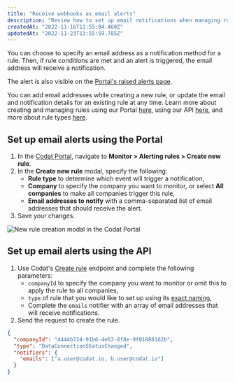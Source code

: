 ```yaml
---
title: "Receive webhooks as email alerts"
description: "Review how to set up email notifications when managing rules"
createdAt: "2022-11-16T11:55:04.460Z"
updatedAt: "2022-11-23T13:55:59.785Z"
---
```


You can choose to specify an email address as a notification method for a rule. Then, if rule conditions are met and an alert is triggered, the email address will receive a notification.

The alert is also visible on the <a href="https://app.codat.io/monitor/alerts" target="_blank">Portal's raised alerts page</a>.

You can add email addresses while creating a new rule, or update the email and notification details for an existing rule at any time. Learn more about creating and managing rules using our Portal [here](/core-rules-create#manage-rules-from-the-codat-portal), using our API [here](/core-rules-create#manage-rules-from-the-codat-api), and more about rule types [here](/core-rules-types).

## Set up email alerts using the Portal

1. In the [Codat Portal](https://app.codat.io), navigate to **Monitor > Alerting rules > Create new rule**.
2. In the **Create new rule** modal, specify the following:
   - **Rule type** to determine which event will trigger a notification,
   - **Company** to specify the company you want to monitor, or select **All companies** to make all companies trigger this rule,
   - **Email addresses to notify** with a comma-separated list of email addresses that should receive the alert.
3. Save your changes.

<img
  src="/img/old/e311872-2022-11-16_14-49-03.png"
  alt="New rule creation modal in the Codat Portal"
/>

## Set up email alerts using the API

1. Use Codat's [Create rule](https://docs.codat.io/reference/createrule) endpoint and complete the following parameters:
   - `companyId` to specify the company you want to monitor or omit this to apply the rule to all companies,
   - `type` of rule that you would like to set up using its [exact naming](/core-rules-create#manage-rules-from-the-codat-api),
   - Complete the `emails` notifier with an array of email addresses that will receive notifications.
2. Send the request to create the rule.

```json Example rule creation
{
  "companyId": "4444b724-91b6-4e63-8f8e-9f01888162b",
  "type": "DataConnectionStatusChanged",
  "notifiers": {
    "emails": ["a.user@codat.io, b.user@codat.io"]
  }
}
```
